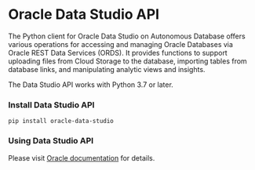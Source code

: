 # Oracle Data Studio API

The Python client for Oracle Data Studio on Autonomous Database offers various operations for accessing and managing Oracle Databases via Oracle REST Data Services (ORDS). It provides functions to support uploading files from Cloud Storage to the database, importing tables from database links, and manipulating analytic views and insights.

The Data Studio API works with Python 3.7 or later.

### Install Data Studio API

	pip install oracle-data-studio


### Using Data Studio API

Please visit [Oracle documentation](https://docs.oracle.com/en/database/oracle/sql-developer-web/sdwad/python-ords-api-oml-1.html) for details.
